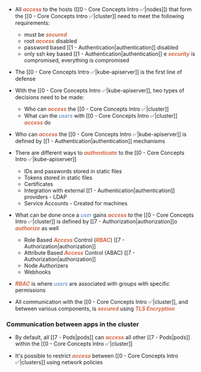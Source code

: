 - All <b><i><span style="color:#d46644">access</span></i></b> to the hosts ([[0 - Core Concepts Intro ✅|nodes]]) that form the [[0 - Core Concepts Intro ✅|cluster]] need to meet the following requirements:
	- must be <b><i><span style="color:#d46644">secured</span></i></b>
	- root <b><i><span style="color:#d46644">access</span></i></b> disabled
	- password based  [[1 - Authentication|authentication]]  disabled
	- only ssh key based  [[1 - Authentication|authentication]] e <b><i><span style="color:#d46644">security</span></i></b> is compromised, everything is compromised

- The [[0 - Core Concepts Intro ✅|kube-apiserver]] is the first line of defense

- With the [[0 - Core Concepts Intro ✅|kube-apiserver]], two types of decisions need to be made:
	- Who can <b><i><span style="color:#d46644">access</span></i></b> the [[0 - Core Concepts Intro ✅|cluster]] 
	- What can the <i><span style="color:#477bbe">users</span></i> with [[0 - Core Concepts Intro ✅|cluster]] <b><i><span style="color:#d46644">access</span></i></b> do

- Who can <b><i><span style="color:#d46644">access</span></i></b> the [[0 - Core Concepts Intro ✅|kube-apiserver]] is defined by  [[1 - Authentication|authentication]]  mechanisms

- There are different ways to <b><i><span style="color:#d46644">authenticate</span></i></b> to the [[0 - Core Concepts Intro ✅|kube-apiserver]]
	- IDs and passwords stored in static files
	- Tokens stored in static files
	- Certificates
	- Integration with external  [[1 - Authentication|authentication]]  providers - LDAP
	- Service Accounts - Created for machines

- What can be done once a <i><span style="color:#477bbe">user</span></i> gains <b><i><span style="color:#d46644">access</span></i></b> to the [[0 - Core Concepts Intro ✅|cluster]] is defined by [[7 - Authorization|authorization]]o <b><i><span style="color:#d46644">authorize</span></i></b> as well
	- Role Based <b><i><span style="color:#d46644">Access</span></i></b> Control (<b><i><span style="color:#d46644">RBAC</span></i></b>) [[7 - Authorization|authorization]]
	- Attribute Based <b><i><span style="color:#d46644">Access</span></i></b> Control (ABAC) [[7 - Authorization|authorization]]
	- Node Authorizers
	- Webhooks

- <b><i><span style="color:#d46644">RBAC</span></i></b> is where <i><span style="color:#477bbe">users</span></i> are associated with groups with specific permissions

- All communication with the [[0 - Core Concepts Intro ✅|cluster]], and between various components, is <b><i><span style="color:#d46644">secured</span></i></b> using <b><i><span style="color:#d46644">TLS Encryption</span></i></b>

### Communication between apps in the cluster

- By default, all [[7 - Pods|pods]] can <b><i><span style="color:#d46644">access</span></i></b> all other [[7 - Pods|pods]] within the [[0 - Core Concepts Intro ✅|cluster]]

- It's possible to restrict <b><i><span style="color:#d46644">access</span></i></b> between [[0 - Core Concepts Intro ✅|clusters]] using network policies